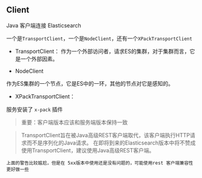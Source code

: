 ## Client

Java 客户端连接 Elasticsearch

一个是`TransportClient`，一个是`NodeClient`，还有一个`XPackTransportClient`

- TransportClient：
作为一个外部访问者，请求ES的集群，对于集群而言，它是一个外部因素。


- NodeClient

作为ES集群的一个节点，它是ES中的一环，其他的节点对它是感知的。

- XPackTransportClient：

服务安装了 `x-pack` 插件

> 重要：客户端版本应该和服务端版本保持一致

> TransportClient旨在被Java高级REST客户端取代，该客户端执行HTTP请求而不是序列化的Java请求。 在即将到来的Elasticsearch版本中将不赞成使用TransportClient，建议使用Java高级REST客户端。

    上面的警告比较尴尬，但是在 5xx版本中使用还是没有问题的，可能使用rest 客户端兼容性更好做一些